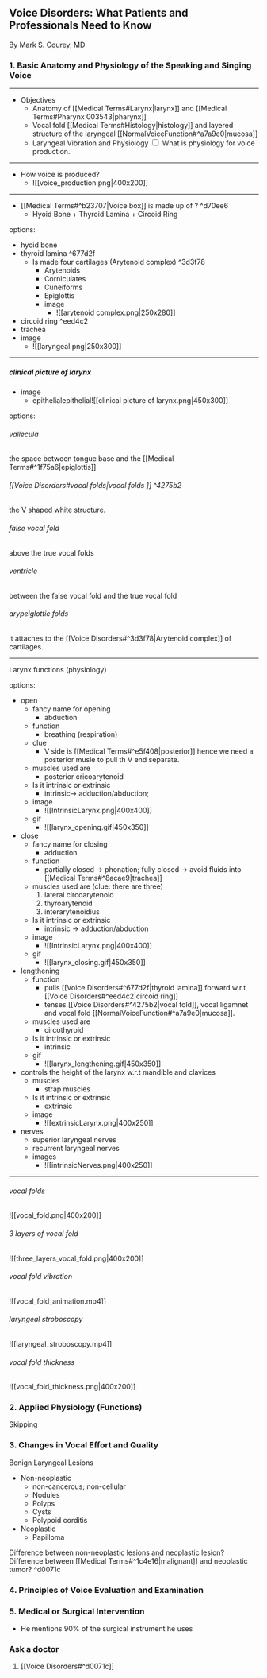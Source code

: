 ## Voice Disorders: What Patients and Professionals Need to Know

By Mark S. Courey, MD


### 1. Basic Anatomy and Physiology of the Speaking and Singing Voice
---------------------------------------
- Objectives
	- Anatomy of [[Medical Terms#Larynx|larynx]] and [[Medical Terms#Pharynx 003543|pharynx]]
	- Vocal fold [[Medical Terms#Histology|histology]] and layered structure of the laryngeal [[NormalVoiceFunction#^a7a9e0|mucosa]]
	- Laryngeal Vibration and <label class="ob-comment" title="" style=""> Physiology <input type="checkbox"> <span style=""> What is physiology </span></label> for voice production.
	
---------------------------------------
- How voice is produced?
	- ![[voice_production.png|400x200]]


---------------------------------------
- [[Medical Terms#^b23707|Voice box]] is made up of ? ^d70ee6
	- Hyoid Bone + Thyroid Lamina + Circoid Ring

options:
- hyoid bone
- thyroid lamina ^677d2f
	- Is made four cartilages (Arytenoid complex) ^3d3f78
		- Arytenoids
		- Corniculates
		- Cuneiforms
		- Epiglottis
		- image
			- ![[arytenoid complex.png|250x280]]
- circoid ring ^eed4c2
- trachea
-  image
	-  ![[laryngeal.png|250x300]]

---------------------------------------
##### clinical picture of larynx
- image
	- epithelialepithelial![[clinical picture of larynx.png|450x300]]

options:
###### vallecula
the space between tongue base and the [[Medical Terms#^1f75a6|epiglottis]]
###### [[Voice Disorders#vocal folds|vocal folds ]] ^4275b2
the V shaped white structure.
###### false vocal fold
above the true vocal folds
###### ventricle
between the false vocal fold and the true vocal fold
###### arypeiglottic folds
it attaches to the [[Voice Disorders#^3d3f78|Arytenoid complex]] of cartilages.

---------------------------------------
Larynx functions (physiology)

options:
- open
	- fancy name for opening
		- abduction
	- function
		- breathing (respiration)
	- clue
		- V side is [[Medical Terms#^e5f408|posterior]]  hence we need a posterior musle to pull th V end separate.
	- muscles used are
		- posterior cricoarytenoid
	- Is it intrinsic or extrinsic
		-  intrinsic-> adduction/abduction; 
	- image 
		-  ![[IntrinsicLarynx.png|400x400]]
	- gif
		- ![[larynx_opening.gif|450x350]]
- close
	- fancy name for closing
		- adduction
	- function
		- partially closed -> phonation; fully closed -> avoid fluids into [[Medical Terms#^8acae9|trachea]]
	- muscles used are (clue: there are three)
		1. lateral circoarytenoid
		2. thyroarytenoid
		3. interarytenoidius
	- Is it intrinsic or extrinsic
		-  intrinsic -> adduction/abduction
	- image 
		-  ![[IntrinsicLarynx.png|400x400]]
	- gif
		- ![[larynx_closing.gif|450x350]]
- lengthening
	- function
		- pulls [[Voice Disorders#^677d2f|thyroid lamina]] forward w.r.t [[Voice Disorders#^eed4c2|circoid ring]]
		- tenses [[Voice Disorders#^4275b2|vocal fold]], vocal ligamnet and vocal fold [[NormalVoiceFunction#^a7a9e0|mucosa]].
	- muscles used are
		- circothyroid
	- Is it intrinsic or extrinsic
		-  intrinsic
	- gif
		- ![[larynx_lengthening.gif|450x350]]
- controls the height of the larynx w.r.t mandible and clavices
	- muscles
		- strap muscles
	-  Is it intrinsic or extrinsic
		-  extrinsic
	- image
		- ![[extrinsicLarynx.png|400x250]]
- nerves
	- superior laryngeal nerves
	- recurrent laryngeal nerves
	- images
		- ![[intrinsicNerves.png|400x250]]

---------------------------------------
 
###### vocal folds
![[vocal_fold.png|400x200]]
###### 3 layers of vocal fold
![[three_layers_vocal_fold.png|400x200]]
###### vocal fold vibration
![[vocal_fold_animation.mp4]]
###### laryngeal stroboscopy
![[laryngeal_stroboscopy.mp4]]
###### vocal fold thickness
![[vocal_fold_thickness.png|400x200]]


### 2. Applied Physiology (Functions)

>

Skipping

### 3. Changes in Vocal Effort and Quality

Benign Laryngeal Lesions
 - Non-neoplastic
	 - non-cancerous; non-cellular
	 - Nodules
	 - Polyps
	 - Cysts
	 - Polypoid corditis
 - Neoplastic
	 - Papilloma

Difference between non-neoplastic lesions and neoplastic lesion?
Difference between [[Medical Terms#^1c4e16|malignant]] and neoplastic tumor? ^d0071c

### 4. Principles of Voice Evaluation and Examination
### 5. Medical or Surgical Intervention

- He mentions 90% of the surgical instrument he uses 

### Ask a doctor
1. [[Voice Disorders#^d0071c]]









